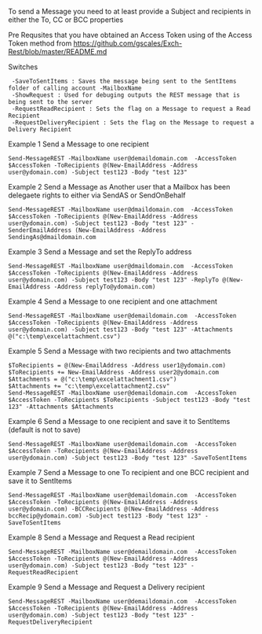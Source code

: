 To send a Message you need to at least provide a Subject and recipients in either the To, CC or BCC properties 

Pre Requsites that you have obtained an Access Token using of the Access Token method from https://github.com/gscales/Exch-Rest/blob/master/README.md

Switches

```
 -SaveToSentItems : Saves the message being sent to the SentItems folder of calling account -MailboxName
 -ShowRequest : Used for debuging outputs the REST message that is being sent to the server
 -RequestReadRecipient : Sets the flag on a Message to request a Read Recipient
 -RequestDeliveryRecipient : Sets the flag on the Message to request a Delivery Recipient
```

Example 1 Send a Message to one recipient

```
Send-MessageREST -MailboxName user@demaildomain.com  -AccessToken $AccessToken -ToRecipients @(New-EmailAddress -Address user@ydomain.com) -Subject test123 -Body "test 123"
```

Example 2 Send a Message as Another user that a Mailbox has been delegaete rights to either via SendAS or SendOnBehalf

```
Send-MessageREST -MailboxName user@dmaildomain.com  -AccessToken $AccessToken -ToRecipients @(New-EmailAddress -Address user@ydomain.com) -Subject test123 -Body "test 123" -SenderEmailAddress (New-EmailAddress -Address SendingAs@dmaildomain.com
```

Example 3 Send a Message and set the ReplyTo address

```
Send-MessageREST -MailboxName user@dmaildomain.com  -AccessToken $AccessToken -ToRecipients @(New-EmailAddress -Address user@ydomain.com) -Subject test123 -Body "test 123" -ReplyTo @(New-EmailAddress -Address replyTo@ydomain.com) 
```

Example 4 Send a Message to one recipient and one attachment
```
Send-MessageREST -MailboxName user@demaildomain.com  -AccessToken $AccessToken -ToRecipients @(New-EmailAddress -Address user@ydomain.com) -Subject test123 -Body "test 123" -Attachments @("c:\temp\excelattachment.csv")
```

Example 5 Send a Message with two recipients and two attachments
```
$ToRecipients = @(New-EmailAddress -Address user1@ydomain.com)
$ToRecipients += New-EmailAddress -Address user2@ydomain.com
$Attachments = @("c:\temp\excelattachment1.csv")
$Attachments += "c:\temp\excelattachment2.csv"
Send-MessageREST -MailboxName user@demaildomain.com  -AccessToken $AccessToken -ToRecipients $ToRecipients -Subject test123 -Body "test 123" -Attachments $Attachments
```

Example 6 Send a Message to one recipient and save it to SentItems (default is not to save)
```
Send-MessageREST -MailboxName user@demaildomain.com  -AccessToken $AccessToken -ToRecipients @(New-EmailAddress -Address user@ydomain.com) -Subject test123 -Body "test 123" -SaveToSentItems
```

Example 7 Send a Message to one To recipient and one BCC recipient and save it to SentItems 
```
Send-MessageREST -MailboxName user@demaildomain.com  -AccessToken $AccessToken -ToRecipients @(New-EmailAddress -Address user@ydomain.com) -BCCRecipients @(New-EmailAddress -Address bccRecip@ydomain.com) -Subject test123 -Body "test 123" -SaveToSentItems
```

Example 8 Send a Message and Request a Read recipient
```
Send-MessageREST -MailboxName user@demaildomain.com  -AccessToken $AccessToken -ToRecipients @(New-EmailAddress -Address user@ydomain.com) -Subject test123 -Body "test 123" -RequestReadRecipient
```

Example 9 Send a Message and Request a Delivery recipient
```
Send-MessageREST -MailboxName user@demaildomain.com  -AccessToken $AccessToken -ToRecipients @(New-EmailAddress -Address user@ydomain.com) -Subject test123 -Body "test 123" -RequestDeliveryRecipient
```
